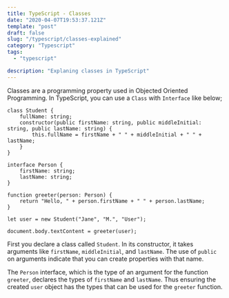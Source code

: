 ```yaml
---
title: TypeScript - Classes
date: "2020-04-07T19:53:37.121Z"
template: "post"
draft: false
slug: "/typescript/classes-explained"
category: "Typescript"
tags:
  - "typescript"

description: "Explaning classes in TypeScript"
---
```


Classes are a programming property used in Objected Oriented Programming. In TypeScript, you can use a `Class` with `Interface` like below;

```
class Student {
    fullName: string;
    constructor(public firstName: string, public middleInitial: string, public lastName: string) {
        this.fullName = firstName + " " + middleInitial + " " + lastName;
    }
}

interface Person {
    firstName: string;
    lastName: string;
}

function greeter(person: Person) {
    return "Hello, " + person.firstName + " " + person.lastName;
}

let user = new Student("Jane", "M.", "User");

document.body.textContent = greeter(user);
```

First you declare a class called `Student`. In its constructor, it takes arguments like `firstName`, `middleInitial`, and `lastName`. The use of `public` on arguments indicate that you can create properties with that name.

The `Person` interface, which is the type of an argument for the function `greeter`, declares the types of `firstName` and `lastName`. Thus ensuring the created `user` object has the types that can be used for the `greeter` function.
